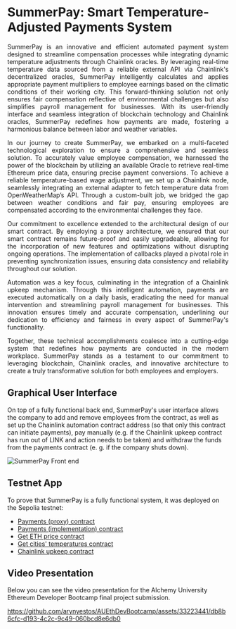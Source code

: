 # SummerPay: Smart Temperature-Adjusted Payments System

<p align="justify">
SummerPay is an innovative and efficient automated payment system designed to streamline compensation processes while integrating dynamic temperature adjustments through Chainlink oracles. By leveraging real-time temperature data sourced from a reliable external API via Chainlink's decentralized oracles, SummerPay intelligently calculates and applies appropriate payment multipliers to employee earnings based on the climatic conditions of their working city. This forward-thinking solution not only ensures fair compensation reflective of environmental challenges but also simplifies payroll management for businesses. With its user-friendly interface and seamless integration of blockchain technology and Chainlink oracles, SummerPay redefines how payments are made, fostering a harmonious balance between labor and weather variables.
</p>

<p align="justify">
In our journey to create SummerPay, we embarked on a multi-faceted technological exploration to ensure a comprehensive and seamless solution. To accurately value employee compensation, we harnessed the power of the blockchain by utilizing an available Oracle to retrieve real-time Ethereum price data, ensuring precise payment conversions. To achieve a reliable temperature-based wage adjustment, we set up a Chainlink node, seamlessly integrating an external adapter to fetch temperature data from OpenWeatherMap’s API. Through a custom-built job, we bridged the gap between weather conditions and fair pay, ensuring employees are compensated according to the environmental challenges they face.
</p>

<p align="justify">
Our commitment to excellence extended to the architectural design of our smart contract. By employing a proxy architecture, we ensured that our smart contract remains future-proof and easily upgradeable, allowing for the incorporation of new features and optimizations without disrupting ongoing operations. The implementation of callbacks played a pivotal role in preventing synchronization issues, ensuring data consistency and reliability throughout our solution.
</p>

<p align="justify">
Automation was a key focus, culminating in the integration of a Chainlink upkeep mechanism. Through this intelligent automation, payments are executed automatically on a daily basis, eradicating the need for manual intervention and streamlining payroll management for businesses. This innovation ensures timely and accurate compensation, underlining our dedication to efficiency and fairness in every aspect of SummerPay's functionality.
</p>

<p align="justify">
Together, these technical accomplishments coalesce into a cutting-edge system that redefines how payments are conducted in the modern workplace. SummerPay stands as a testament to our commitment to leveraging blockchain, Chainlink oracles, and innovative architecture to create a truly transformative solution for both employees and employers.
</p>

## Graphical User Interface

On top of a fully functional back end, SummerPay's user interface allows the company to add and remove employees from the contract, as well as set up the Chainlink automation contract address (so that only this contract can initiate payments), pay manually (e.g. if the Chainlink upkeep contract has run out of LINK and action needs to be taken) and withdraw the funds from the payments contract (e. g. if the company shuts down).

![SummerPay Front end](https://github.com/arynyestos/AUEthDevBootcamp/assets/33223441/1fc03690-4a5b-4f49-8383-643b4818c1ad)

## Testnet App

To prove that SummerPay is a fully functional system, it was deployed on the Sepolia testnet:

- [Payments (proxy) contract](https://sepolia.etherscan.io/address/0x014211CA975a62fB4c3c74001fBd7e6D5Fc92a11)
- [Payments (implementation) contract](https://sepolia.etherscan.io/address/0xB1Bc827C6F8201E089c1710CcdFedC866A36432E)
- [Get ETH price contract](https://sepolia.etherscan.io/address/0x802B31EedF9781053d410144F5a589FAf53A9F8b)
- [Get cities' temperatures contract](https://sepolia.etherscan.io/address/0x0Ac8ae1b5D2DF7AC252DcAcAeecB72dAf26d2c89)
- [Chainlink upkeep contract](https://sepolia.etherscan.io/address/0xd6ecA3326fa9b186D62F02DD989913EF1f7c799E)

## Video Presentation

Below you can see the video presentation for the Alchemy University Ethereum Developer Bootcamp final project submission.

https://github.com/arynyestos/AUEthDevBootcamp/assets/33223441/db8b6cfc-d193-4c2c-9c49-060bcd8e6db0
